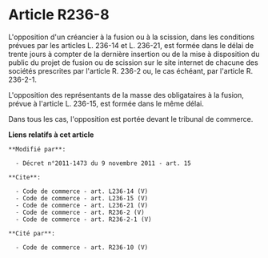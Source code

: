 # Article R236-8

L'opposition d'un créancier à la fusion ou à la scission, dans les conditions prévues par les articles L. 236-14 et L.
236-21, est formée dans le délai de trente jours à compter de la dernière insertion ou de la mise à disposition du public du
projet de fusion ou de scission sur le site internet de chacune des sociétés prescrites par l'article R. 236-2 ou, le cas
échéant, par l'article R. 236-2-1. 

L'opposition des représentants de la masse des obligataires à la fusion, prévue à l'article L. 236-15, est formée dans le
même délai. 

Dans tous les cas, l'opposition est portée devant le tribunal de commerce.

**Liens relatifs à cet article**

	**Modifié par**:

	  - Décret n°2011-1473 du 9 novembre 2011 - art. 15

	**Cite**:

	  - Code de commerce - art. L236-14 (V)
	  - Code de commerce - art. L236-15 (V)
	  - Code de commerce - art. L236-21 (V)
	  - Code de commerce - art. R236-2 (V)
	  - Code de commerce - art. R236-2-1 (V)

	**Cité par**:

	  - Code de commerce - art. R236-10 (V)
